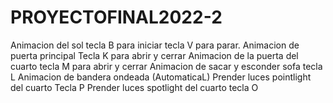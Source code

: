 # PROYECTOFINAL2022-2
Animacion del sol tecla B para iniciar tecla V para parar.
Animacion de puerta principal Tecla K para abrir y cerrar
Animacion de la puerta del cuarto tecla M para abrir y cerrar
Animacion de sacar y esconder sofa tecla L
Animacion de bandera ondeada (AutomaticaL)
Prender luces pointlight del cuarto Tecla P
Prender luces spotlight del cuarto tecla O
